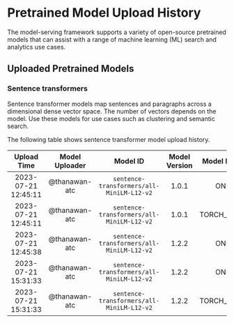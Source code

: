 # Pretrained Model Upload History

The model-serving framework supports a variety of open-source pretrained models that can assist with a range of machine learning (ML) search and analytics use cases. 


## Uploaded Pretrained Models


### Sentence transformers

Sentence transformer models map sentences and paragraphs across a dimensional dense vector space. The number of vectors depends on the model. Use these models for use cases such as clustering and semantic search. 

The following table shows sentence transformer model upload history.

[//]: # (This may be the most platform independent comment)

|Upload Time|Model Uploader|Model ID|Model Version|Model Format|Embedding Dimension|Pooling Mode|
| :---: | :---: | :---: | :---: | :---: | :---: | :---: |
|2023-07-21 12:45:11|@thanawan-atc|`sentence-transformers/all-MiniLM-L12-v2`|1.0.1|ONNX|Default|Default|
|2023-07-21 12:45:11|@thanawan-atc|`sentence-transformers/all-MiniLM-L12-v2`|1.0.1|TORCH_SCRIPT|Default|Default|
|2023-07-21 12:45:38|@thanawan-atc|`sentence-transformers/all-MiniLM-L12-v2`|1.2.2|ONNX|Default|Default|
|2023-07-21 15:31:33|@thanawan-atc|`sentence-transformers/all-MiniLM-L12-v2`|1.2.2|ONNX|Default|Default|
|2023-07-21 15:31:33|@thanawan-atc|`sentence-transformers/all-MiniLM-L12-v2`|1.2.2|TORCH_SCRIPT|Default|Default|

